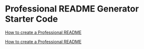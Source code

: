 # Professional README Generator Starter Code

[How to create a Professional README](https://coding-boot-camp.github.io/full-stack/github/professional-readme-guide)

[How to create a Professional README](./Readme-generator.mp4)